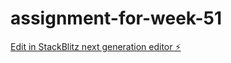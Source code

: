 # assignment-for-week-51

[Edit in StackBlitz next generation editor ⚡️](https://stackblitz.com/~/github.com/lise-charlotte/assignment-for-week-51)